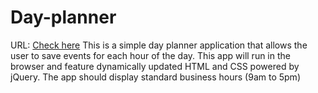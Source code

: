 # Day-planner
URL: <a href="https://bikramshankhar.github.io/Day-planner/">Check here<a>
This is a simple day planner application that allows the user to save events for each hour of the day. This app will run in the browser and feature dynamically updated HTML and CSS powered by jQuery. The app should display standard business hours (9am to 5pm)